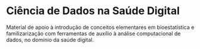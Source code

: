 # Ciência de Dados na Saúde Digital

Material de apoio à introdução de conceitos elementares em bioestatística e familizarização com ferramentas de auxílio à análise computacional de dados, no domínio da saúde digital.
